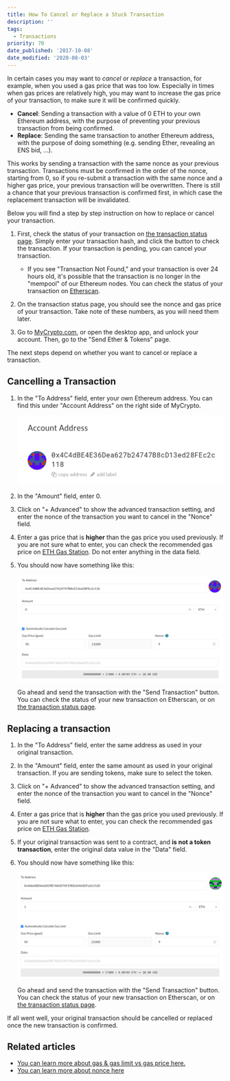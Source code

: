 ```yaml
---
title: How To Cancel or Replace a Stuck Transaction
description: ''
tags:
  - Transactions
priority: 70
date_published: '2017-10-08'
date_modified: '2020-08-03'
---
```


In certain cases you may want to *cancel* or *replace* a transaction, for example, when you used a gas price that was too low. Especially in times when gas prices are relatively high, you may want to increase the gas price of your transaction, to make sure it will be confirmed quickly.

* **Cancel**: Sending a transaction with a value of 0 ETH to your own Ethereum address, with the purpose of preventing your previous transaction from being confirmed.
* **Replace**: Sending the same transaction to another Ethereum address, with the purpose of doing something (e.g. sending Ether, revealing an ENS bid, ...).

This works by sending a transaction with the same nonce as your previous transaction. Transactions must be confirmed in the order of the nonce, starting from 0, so if you re-submit a transaction with the same nonce and a higher gas price, your previous transaction will be overwritten. There is still a chance that your previous transaction is confirmed first, in which case  the replacement transaction will be invalidated.

Below you will find a step by step instruction on how to replace or cancel your transaction.

1. First, check the status of your transaction on [the transaction status page](https://mycrypto.com/tx-status). Simply enter your transaction hash, and click the button to check the transaction. If your transaction is pending, you can cancel your transaction.

   * If you see "Transaction Not Found," and your transaction is over 24 hours old, it's possible that the transaction is no longer in the "mempool" of our Ethereum nodes. You can check the status of your transaction on [Etherscan](https://etherscan.io/).

2. On the transaction status page, you should see the nonce and gas price of your transaction. Take note of these numbers, as you will need them later.

3. Go to [MyCrypto.com](https://mycrypto.com/), or open the desktop app, and unlock your account. Then, go to the "Send Ether & Tokens" page.

The next steps depend on whether you want to cancel or replace a transaction.

## Cancelling a Transaction

1. In the "To Address" field, enter your own Ethereum address. You can find this under "Account Address" on the right side of MyCrypto.

   ![Account Address](../../assets/how-to/sending/checking-or-replacing-a-transaction-after-it-has-been-sent/account-address.png)

2. In the "Amount" field, enter 0.

3. Click on "+ Advanced" to show the advanced transaction setting, and enter the nonce of the transaction you want to cancel in the "Nonce" field.

4. Enter a gas price that is **higher** than the gas price you used previously. If you are not sure what to enter, you can check the recommended gas price on [ETH Gas Station](https://ethgasstation.info/). Do not enter anything in the data field.

5. You should now have something like this:

   ![Transaction Overview (Cancelling)](../../assets/how-to/sending/checking-or-replacing-a-transaction-after-it-has-been-sent/transaction-overview-cancel.png)

   Go ahead and send the transaction with the "Send Transaction" button. You can check the status of your new transaction on Etherscan, or on [the transaction status page](https://mycrypto.com/tx-status).

## Replacing a transaction

1. In the "To Address" field, enter the same address as used in your original transaction.

2. In the "Amount" field, enter the same amount as used in your original transaction. If you are sending tokens, make sure to select the token.

3. Click on "+ Advanced" to show the advanced transaction setting, and enter the nonce of the transaction you want to cancel in the "Nonce" field.

4. Enter a gas price that is **higher** than the gas price you used previously. If you are not sure what to enter, you can check the recommended gas price on [ETH Gas Station](https://ethgasstation.info/).

5. If your original transaction was sent to a contract, and **is not a token transaction**, enter the original data value in the "Data" field.

6. You should now have something like this:

   ![Transaction Overview (Replacing)](../../assets/how-to/sending/checking-or-replacing-a-transaction-after-it-has-been-sent/transaction-overview-replace.png)

   Go ahead and send the transaction with the "Send Transaction" button. You can check the status of your new transaction on Etherscan, or on [the transaction status page](https://mycrypto.com/tx-status).

If all went well, your original transaction should be cancelled or replaced once the new transaction is confirmed.

## Related articles

* [You can learn more about gas & gas limit vs gas price here.](/general-knowledge/ethereum-blockchain/what-is-gas)
* [You can learn more about nonce here](/general-knowledge/ethereum-blockchain/what-is-nonce)
